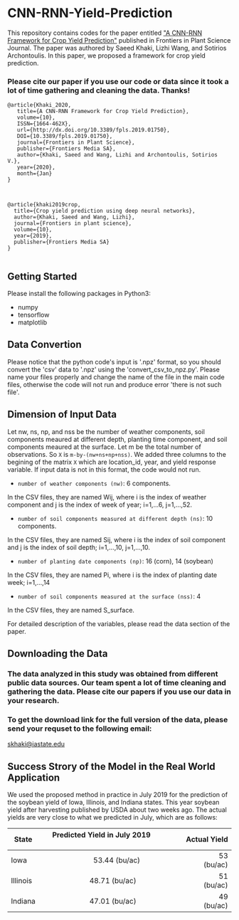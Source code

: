 # CNN-RNN-Yield-Prediction



This repository contains codes for the paper entitled <a href="https://www.frontiersin.org/articles/10.3389/fpls.2019.01750/full" target="_blank">"A CNN-RNN Framework for Crop Yield Prediction"</a> published in Frontiers in Plant Science Journal. The paper was authored by Saeed Khaki, Lizhi Wang, and Sotirios Archontoulis. In this paper, we proposed a framework for crop yield prediction.


### Please cite our paper if you use our code or data since it took a lot of time gathering and cleaning the data. Thanks!
```
@article{Khaki_2020,
   title={A CNN-RNN Framework for Crop Yield Prediction},
   volume={10},
   ISSN={1664-462X},
   url={http://dx.doi.org/10.3389/fpls.2019.01750},
   DOI={10.3389/fpls.2019.01750},
   journal={Frontiers in Plant Science},
   publisher={Frontiers Media SA},
   author={Khaki, Saeed and Wang, Lizhi and Archontoulis, Sotirios V.},
   year={2020},
   month={Jan}
}



@article{khaki2019crop,
  title={Crop yield prediction using deep neural networks},
  author={Khaki, Saeed and Wang, Lizhi},
  journal={Frontiers in plant science},
  volume={10},
  year={2019},
  publisher={Frontiers Media SA}
}


```


## Getting Started 

Please install the following packages in Python3:

- numpy
- tensorflow
- matplotlib


## Data Convertion

Please notice that the python code's input is '.npz' format, so you should convert the 'csv' data to '.npz' using the 'convert_csv_to_npz.py'. Please name your files properly and change the name of the file in the main code files, otherwise the code will not run and produce error 'there is not such file'.

## Dimension of Input Data

Let nw, ns, np, and nss be the number of weather components, soil components meaured at different depth, planting time component, and soil components meaured at the surface. Let m be the total number of observations. So `X` is `m-by-(nw+ns+np+nss)`. We added three columns to the begining of the matrix `X` which are location_id, year, and yield response variable.  If input data is not in this format, the code would not run.

- `number of weather components (nw)`: 6 components.

 In the CSV files, they are named Wij, where i is the index of weather component and j is the index of week of year; i=1,...6, j=1,...,52. 
 
- `number of soil components measured at different depth (ns)`: 10 components.

In the CSV files, they are named Sij, where i is the index of soil component and j is the index of soil depth; i=1,...,10, j=1,...,10. 

- `number of planting date components (np)`: 16 (corn), 14 (soybean)


In the CSV files, they are named Pi, where i is the index of planting date week; i=1,...,14 

- `number of soil components measured at the surface (nss)`: 4

In the CSV files, they are named S_surface. 

For detailed description of the variables, please read the data section of the paper.


## Downloading the Data

### The data analyzed in this study was obtained from different public data sources. Our team spent a lot of time cleaning and gathering the data. Please cite our papers if you use our data in your research.  

### To get the download link for the full version of the data, please send your requset to the following email:

skhaki@iastate.edu




## Success Strory of the Model in the Real World Application

We used the proposed method in practice in July 2019 for the prediction of the soybean yield of Iowa, Illinois, and Indiana states. This year soybean yield after harvesting published by USDA about two weeks ago. The actual yields are very close to what we predicted in July, which are as follows:

|State|         Predicted Yield in July 2019          |Actual Yield|
| ------------- |:-------------:| -----:|
|Iowa|                  53.44 (bu/ac)|                  53 (bu/ac)|
|Illinois|              48.71 (bu/ac)|                  51 (bu/ac)|
|Indiana|               47.01 (bu/ac)|                  49 (bu/ac)|



